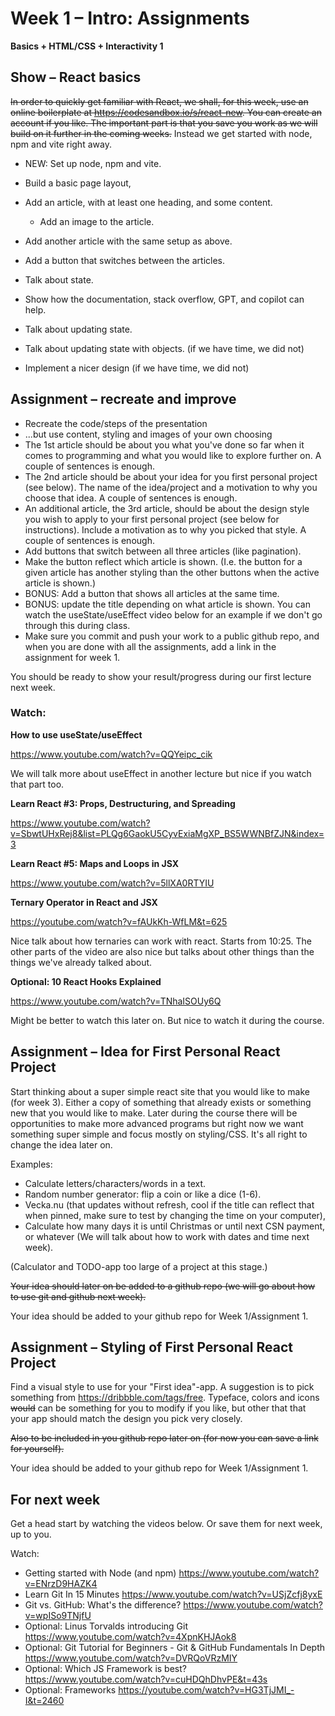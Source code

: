 # Week 1 – Intro: Assignments

**Basics + HTML/CSS + Interactivity 1**

## Show – React basics

~~In order to quickly get familiar with React, we shall, for this week, use an
online boilerplate at https://codesandbox.io/s/react-new. You can create an
account if you like. The important part is that you save you work as we will
build on it further in the coming weeks.~~ Instead we get started with node,
npm and vite right away.

* NEW: Set up node, npm and vite.

* Build a basic page layout,
* Add an article, with at least one heading, and some content.
  * Add an image to the article.
* Add another article with the same setup as above.
* Add a button that switches between the articles.

* Talk about state.
* Show how the documentation, stack overflow, GPT, and copilot can help.
* Talk about updating state.
* Talk about updating state with objects. (if we have time, we did not)

* Implement a nicer design (if we have time, we did not)

## Assignment – recreate and improve

* Recreate the code/steps of the presentation
* ...but use content, styling and images of your own choosing
* The 1st article should be about you what you've done so far when it comes to
  programming and what you would like to explore further on. A couple of
  sentences is enough.
* The 2nd article should be about your idea for you first personal project
  (see below). The name of the idea/project and a motivation to why you choose
  that idea. A couple of sentences is enough.
* An additional article, the 3rd article, should be about the design style you
  wish to apply to your first personal project (see below for instructions).
  Include a motivation as to why you picked that style. A couple of sentences is
  enough.
* Add buttons that switch between all three articles (like pagination).
* Make the button reflect which article is shown. (I.e. the button for a given
  article has another styling than the other buttons when the active article is
  shown.)
* BONUS: Add a button that shows all articles at the same time.
* BONUS: update the title depending on what article is shown. You can watch the
  useState/useEffect video below for an example if we don't go through this
  during class.
* Make sure you commit and push your work to a public github repo, and when you
  are done with all the assignments, add a link in the assignment for week 1.

You should be ready to show your result/progress during our first lecture next
week.

### Watch:

**How to use useState/useEffect**

https://www.youtube.com/watch?v=QQYeipc_cik

We will talk more about useEffect in another lecture but nice if you watch that part
too.

**Learn React #3: Props, Destructuring, and Spreading**

https://www.youtube.com/watch?v=SbwtUHxRej8&list=PLQg6GaokU5CyvExiaMgXP_BS5WWNBfZJN&index=3

**Learn React #5: Maps and Loops in JSX**

https://www.youtube.com/watch?v=5llXA0RTYIU

**Ternary Operator in React and JSX**

https://youtube.com/watch?v=fAUkKh-WfLM&t=625

Nice talk about how ternaries can work with react. Starts from 10:25. The other
parts of the video are also nice but talks about other things than the things
we've already talked about.

**Optional: 10 React Hooks Explained**

https://www.youtube.com/watch?v=TNhaISOUy6Q

Might be better to watch this later on. But nice to watch it during the course.

## Assignment – Idea for First Personal React Project

Start thinking about a super simple react site that you would like to make
(for week 3). Either a copy of something that already exists or something new
that you would like to make. Later during the course there will be
opportunities to make more advanced programs but right now we want something
super simple and focus mostly on styling/CSS. It's all right to change the idea
later on.

Examples:
* Calculate letters/characters/words in a text.
* Random number generator: flip a coin or like a dice (1-6).
* Vecka.nu (that updates without refresh, cool if the title can reflect that
  when pinned, make sure to test by changing the time on your computer),
* Calculate how many days it is until Christmas or until next CSN payment, or
  whatever (We will talk about how to work with dates and time next week).

(Calculator and TODO-app too large of a project at this stage.)

~~Your idea should later on be added to a github repo (we will go about how to
use git and github next week).~~

Your idea should be added to your github repo for Week 1/Assignment 1.

## Assignment – Styling of First Personal React Project

Find a visual style to use for your "First idea"-app. A suggestion is to pick
something from https://dribbble.com/tags/free. Typeface, colors and icons ~~would~~ can
be something for you to modify if you like, but other that that your app should
match the design you pick very closely.

~~Also to be included in you github repo later on (for now you can save a
link for yourself).~~

Your idea should be added to your github repo for Week 1/Assignment 1.

## For next week

Get a head start by watching the videos below. Or save them for next week, up to
you.

Watch:
* Getting started with Node (and npm) https://www.youtube.com/watch?v=ENrzD9HAZK4
* Learn Git In 15 Minutes https://www.youtube.com/watch?v=USjZcfj8yxE
* Git vs. GitHub: What's the difference? https://www.youtube.com/watch?v=wpISo9TNjfU
* Optional: Linus Torvalds introducing Git https://www.youtube.com/watch?v=4XpnKHJAok8
* Optional: Git Tutorial for Beginners - Git & GitHub Fundamentals In Depth  https://www.youtube.com/watch?v=DVRQoVRzMIY
* Optional: Which JS Framework is best? https://www.youtube.com/watch?v=cuHDQhDhvPE&t=43s
* Optional: Frameworks https://youtube.com/watch?v=HG3TjJMI_-I&t=2460
